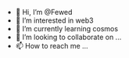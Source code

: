 - 👋 Hi, I’m @Fewed
- 👀 I’m interested in web3
- 🌱 I’m currently learning cosmos
- 💞️ I’m looking to collaborate on ...
- 📫 How to reach me ...

<!---
Fewed/Fewed is a ✨ special ✨ repository because its `README.md` (this file) appears on your GitHub profile.
You can click the Preview link to take a look at your changes.
--->
